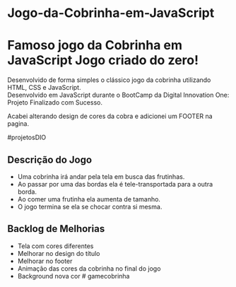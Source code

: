 # Jogo-da-Cobrinha-em-JavaScript
# Famoso jogo da Cobrinha em JavaScript  Jogo criado do zero! 
Desenvolvido de forma simples o clássico jogo da cobrinha utilizando HTML, CSS e JavaScript.  
Desenvolvido em JavaScript durante o BootCamp da Digital Innovation One: Projeto Finalizado com Sucesso.  

Acabei alterando design de cores da cobra e adicionei um FOOTER na pagina. 

#projetosDIO  

## Descrição do Jogo  

- Uma cobrinha irá andar pela tela em busca das frutinhas. 
- Ao passar por uma das bordas ela é tele-transportada para a outra borda. 
- Ao comer uma frutinha ela aumenta de tamanho. 
- O jogo termina se ela se chocar contra si mesma.   

## Backlog de Melhorias  
- Tela com cores diferentes 
- Melhorar no design do título 
- Melhorar no footer 
- Animação das cores da cobrinha no final do jogo 
- Background nova cor 
#   g a m e c o b r i n h a  
 